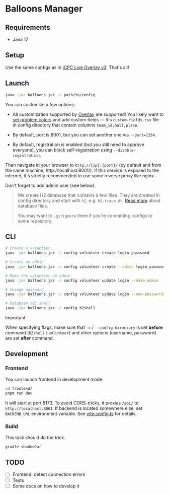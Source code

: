 # Balloons Manager

## Requirements

* Java 17

## Setup

Use the same configs as in [ICPC Live Overlay v3](https://github.com/icpc/live-v3). That's all!

## Launch

```bash
java -jar balloons.jar -c path/to/config
```

You can customize a few options:

* All customization supported by [Overlay](https://github.com/icpc/live-v3) are supported!
  You likely want to [set problem colors](https://github.com/icpc/live-v3/blob/main/docs/advanced.json.md#change-problem-info) and
  add custom fields — it's `custom-fields.csv` file in config directory that contain columns `team_id,hall,place`.

* By default, port is 8001, but you can set another one via `--port=1234`.

* By default, registration is enabled (but you still need to approve everyone), you can block self-registration using `--disable-registration`.

Then navigate in your browser to `http://{ip}:{port}/` (by default and from the same machine, http://localhost:8001/). If this service
is exposed to the internet, it's strictly recommended to use some reverse proxy like nginx.

Don't forget to add admin user (see below).

> We create H2 database that contains a few files. They are created in config directory and start with `h2`, e.g. `h2.trace.db`.
> [Read more](http://www.h2database.com/html/features.html#database_file_layout) about database files.
>  
> You may want to `.gitignore` them if you're committing configs to some repository.

## CLI

```bash
# Create a volunteer
java -jar balloons.jar -c config volunteer create login password

# Create an admin
java -jar balloons.jar -c config volunteer create --admin login password

# Make the volunteer an admin
java -jar balloons.jar -c config volunteer update login --make-admin

# Change password
java -jar balloons.jar -c config volunteer update login --new-password=password

# Database SQL shell
java -jar balloons.jar -c config h2shell
```

> [!IMPORTANT]
> When specifying flags, make sure that `-c` / `--config-directory` is set **before** command (`h2shell` / `volunteer`) and other options
> (username, password) are set **after** command.

## Development

### Frontend

You can launch frontend in development mode:

```bash
cd frontend/
pnpm run dev
```

It will start at port 5173. To avoid CORS-tricks, it proxies `/api/` to `http://localhost:8001`. If backend is located somewhere else,
set `BACKEND_URL` environment variable. See [vite.config.ts](frontend/vite.config.ts) for details.

### Build

This task should do the trick.

```bash
gradle shadowJar
```

## TODO

- [ ] Frontend: detect connection errors
- [ ] Tests
- [ ] Some docs on how to develop it
